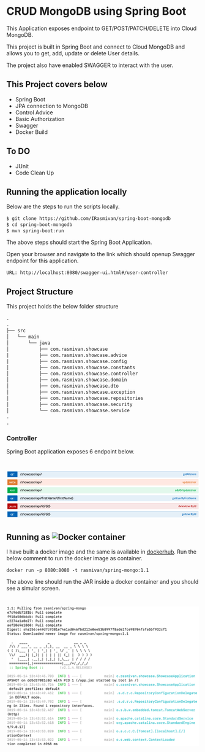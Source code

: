 #
# CRUD MongoDB using Spring Boot 

This Application exposes endpoint to GET/POST/PATCH/DELETE into Cloud MongoDB.

This project is built in Spring Boot and connect to Cloud MongoDB and allows you to get, add, update or delete User details.

The project also have enabled SWAGGER to interact with the user.

## This Project covers below
* Spring Boot
* JPA connection to MongoDB
* Control Advice
* Basic Authorization
* Swagger
* Docker Build

## To DO

* JUnit
* Code Clean Up

## Running the application locally

Below are the steps to run the scripts locally.

    $ git clone https://github.com/IRasmivan/spring-boot-mongodb
    $ cd spring-boot-mongodb
    $ mvn spring-boot:run
 
The above steps should start the Spring Boot Application.

Open your browser and navigate to the link which should openup Swagger endpoint for this application.

    URL: http://localhost:8080/swagger-ui.html#/user-controller

## Project Structure
This project holds the below folder structure

    .
    .
    ├── src
    │   └── main
    │       └── java
    │           ├── com.rasmivan.showcase
    |           ├── com.rasmivan.showcase.advice
    |           ├── com.rasmivan.showcase.config
    │           ├── com.rasmivan.showcase.constants
    │           ├── com.rasmivan.showcase.controller
    │           ├── com.rasmivan.showcase.domain
    │           ├── com.rasmivan.showcase.dto
    │           ├── com.rasmivan.showcase.exception
    │           ├── com.rasmivan.showcase.repositories
    │           ├── com.rasmivan.showcase.security
    │           └── com.rasmivan.showcase.service
    .
    .
    
 
### Controller
Spring Boot application exposes 6 endpoint below.

# ![SwaggerController](swagger.png)


## Running as ![Docker container](https://img.icons8.com/color/50/000000/docker.png "Docker Container")

I have built a docker image and the same is available in [dockerhub](https://cloud.docker.com/repository/docker/rasmivan/spring-mongo/general). Run the below comment to run the docker image as container.
    
    docker run -p 8080:8080 -t rasmivan/spring-mongo:1.1

The above line should run the JAR inside a docker container and you should see a simular screen.
# ![docker snapshot](docker.png)

